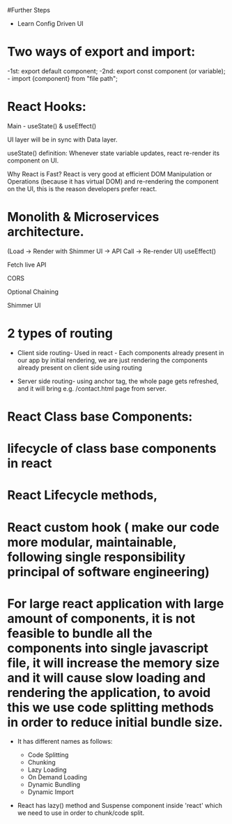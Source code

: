 #Further Steps

- Learn Config Driven UI

# Two ways of export and import:

-1st: export default component;
-2nd: export const component (or variable); - import {component} from "file path";

# React Hooks:

Main - useState() & useEffect()

UI layer will be in sync with Data layer.

useState() definition: Whenever state variable updates, react re-render its component on UI.

Why React is Fast?
React is very good at efficient DOM Manipulation or Operations (because it has virtual DOM) and re-rendering the component on the UI, this is the reason developers prefer react.

# Monolith & Microservices architecture.

(Load -> Render with Shimmer UI -> API Call -> Re-render UI)
useEffect()

Fetch live API

CORS

Optional Chaining

Shimmer UI

# 2 types of routing

- Client side routing- Used in react - Each components already present in our app by initial rendering, we are just rendering the components already present on client side using routing

- Server side routing- using anchor tag, the whole page gets refreshed, and it will bring e.g. /contact.html page from server.

# React Class base Components:

# lifecycle of class base components in react

# React Lifecycle methods,

# React custom hook ( make our code more modular, maintainable, following single responsibility principal of software engineering)

# For large react application with large amount of components, it is not feasible to bundle all the components into single javascript file, it will increase the memory size and it will cause slow loading and rendering the application, to avoid this we use code splitting methods in order to reduce initial bundle size.

- It has different names as follows:

  - Code Splitting
  - Chunking
  - Lazy Loading
  - On Demand Loading
  - Dynamic Bundling
  - Dynamic Import

- React has lazy() method and Suspense component inside 'react' which we need to use in order to chunk/code split.
